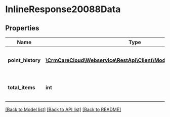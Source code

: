 # InlineResponse20088Data

## Properties
Name | Type | Description | Notes
------------ | ------------- | ------------- | -------------
**point_history** | [**\CrmCareCloud\Webservice\RestApi\Client\Model\PointHistoryRecord[]**](PointHistoryRecord.md) | List of the point history records | [optional] 
**total_items** | **int** | Count of all found point history records | [optional] 

[[Back to Model list]](../../README.md#documentation-for-models) [[Back to API list]](../../README.md#documentation-for-api-endpoints) [[Back to README]](../../README.md)

